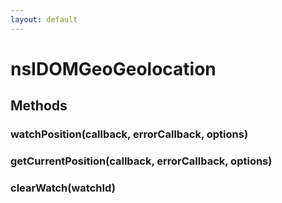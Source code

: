 ```yaml
---
layout: default
---
```


# nsIDOMGeoGeolocation #

## Methods ##

### watchPosition(callback, errorCallback, options) ###

### getCurrentPosition(callback, errorCallback, options) ###

### clearWatch(watchId) ###
